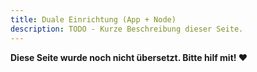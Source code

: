 ```yaml
---
title: Duale Einrichtung (App + Node)
description: TODO - Kurze Beschreibung dieser Seite.
---
```


**Diese Seite wurde noch nicht übersetzt. Bitte hilf mit! ❤**
